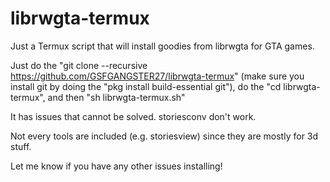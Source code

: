 # librwgta-termux
Just a Termux script that will install goodies from librwgta for GTA games.

Just do the "git clone --recursive https://github.com/GSFGANGSTER27/librwgta-termux" (make sure you install git by doing the "pkg install build-essential git"), do the "cd librwgta-termux", and then "sh librwgta-termux.sh"

It has issues that cannot be solved.
storiesconv don't work.

Not every tools are included (e.g. storiesview) since they are mostly for 3d stuff.

Let me know if you have any other issues installing!
